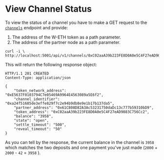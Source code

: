 # View Channel Status

To view the status of a channel you have to make a GET request to the [`channels`](../raiden-api-1/resources/channels.md#info-about-one-of-your-channels) endpoint and provide:

1. The address of the W-ETH token as a path parameter.
2. The address of the partner node as a path parameter.

```text
curl -i \
http://localhost:5001/api/v1/channels/0xC02aaA39b223FE8D0A0e5C4F27eAD9083C
```

This will return the following response object:

```text
HTTP/1.1 201 CREATED
Content-Type: application/json

{
    "token_network_address": "0xE5637F0103794C7e05469A9964E4563089a5E6f2",
    "channel_identifier": "0xa24f51685de3effe829f7c2e94b9db8e9e1b17b137da5",
    "partner_address": "0x61C808D82A3Ac53231750daDc13c777b59310bD9",
    "token_address": "0xC02aaA39b223FE8D0A0e5C4F27eAD9083C756Cc2",
    "balance": "3958",
    "state": "open",
    "settle_timeout": "500",
    "reveal_timeout": "50"
}
```

As you can tell by the response, the current balance in the channel is `3958` which matches the two deposits and one payment you've just made \(`2000` + `2000` - `42` = `3958` \).

